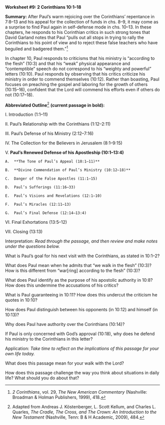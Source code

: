 **Worksheet \#9: 2 Corinthians 10:1–18**

**Summary:** After Paul’s warm rejoicing over the Corinthians’ repentance in 7:8–13 and his appeal for the collection of funds in chs. 8–9, it may come as a surprise to find Paul again in self-defense mode in chs. 10–13. In these chapters, he responds to his Corinthian critics in such strong tones that David Garland notes that Paul “pulls out all stops in trying to rally the Corinthians to his point of view and to reject these false teachers who have beguiled and badgered them.”[^1]

In chapter 10, Paul responds to criticisms that his ministry is “according to the flesh” (10:3) and that his “weak” physical appearance and “contemptible” speech do not correspond to his “weighty and powerful” letters (10:10). Paul responds by observing that his critics criticize his ministry in order to commend themselves (10:12). Rather than boasting, Paul focuses on preaching the gospel and laboring for the growth of others (10:15–16), confident that the Lord will commend his efforts even if others do not (10:17–18).

**Abbreviated Outline**[^2] **(current passage in bold):**

I.  Introduction (1:1–11)

II. Paul’s Relationship with the Corinthians (1:12–2:11)

III. Paul’s Defense of his Ministry (2:12–7:16)

IV. The Collection for the Believers in Jerusalem (8:1–9:15)

V.  **Paul’s Renewed Defense of his Apostleship (10:1–13:4)**

    A.  **The Tone of Paul’s Appeal (10:1–11)**

    B.  **Divine Commendation of Paul’s Ministry (10:12–18)**

    C.  Danger of the False Apostles (11:1–15)

    D.  Paul’s Sufferings (11:16–33)

    E.  Paul’s Visions and Revelations (12:1–10)

    F.  Paul’s Miracles (12:11–13)

    G.  Paul’s Final Defense (12:14–13:4)

VI. Final Exhortations (13:5–12)

VII. Closing (13:13)

Interpretation: *Read through the passage, and then review and make notes under the questions below.*

What is Paul’s goal for his next visit with the Corinthians, as stated in 10:1–2?

What does Paul mean when he admits that “we walk in the flesh” (10:3)? How is this different from “war[ring] according to the flesh” (10:3)?

What does Paul identify as the purpose of his apostolic authority in 10:8? How does this undermine the accusations of his critics?

What is Paul guaranteeing in 10:11? How does this undercut the criticism he quotes in 10:10?

How does Paul distinguish between his opponents (in 10:12) and himself (in 10:13)?

Why does Paul have authority over the Corinthians (10:14)?

If Paul is only concerned with God’s approval (10:18), why does he defend his ministry to the Corinthians in this letter?

Application: *Take time to reflect on the implications of this passage for your own life today.*

What does this passage mean for your walk with the Lord?

How does this passage challenge the way you think about situations in daily life? What should you do about that?

[^1]: *2 Corinthians*, vol. 29, *The New American Commentary* (Nashville: Broadman & Holman Publishers, 1999), 418.

[^2]: Adapted from Andreas J. Köstenberger, L. Scott Kellum, and Charles L. Quarles, *The Cradle, The Cross, and The Crown: An Introduction to the New Testament* (Nashville, Tenn: B & H Academic, 2009), 484.
